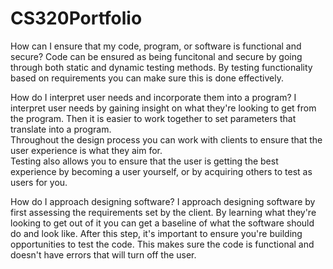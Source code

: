 # CS320Portfolio
How can I ensure that my code, program, or software is functional and secure?
Code can be ensured as being funcitonal and secure by going through both static and dynamic testing methods.  By testing functionality based on requirements you can make sure this is done effectively. 

How do I interpret user needs and incorporate them into a program?
I interpret user needs by gaining insight on what they're looking to get from the program.  Then it is easier to work together to set parameters that translate into a program.  
Throughout the design process you can work with clients to ensure that the user experience is what they aim for.  
Testing also allows you to ensure that the user is getting the best experience by becoming a user yourself, or by acquiring others to test as users for you. 

How do I approach designing software?
I approach designing software by first assessing the requirements set by the client.  By learning what they're looking to get out of it you can get a baseline of what the software should do and look like.  After this step, it's important to ensure you're building opportunities to test the code.  This makes sure the code is functional and doesn't have errors that will turn off the user.  

